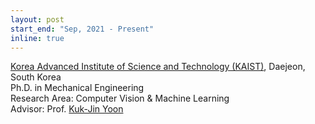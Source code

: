 ```yaml
---
layout: post
start_end: "Sep, 2021 - Present"
inline: true
---
```


[Korea Advanced Institute of Science and Technology (KAIST)](https://www.kaist.ac.kr), Daejeon, South Korea \
Ph.D. in Mechanical Engineering \
Research Area: Computer Vision & Machine Learning \
Advisor: Prof. [Kuk-Jin Yoon](https://sites.google.com/site/kjyoon/)
